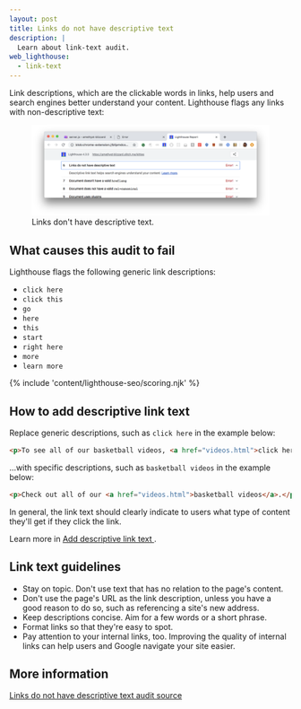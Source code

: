 ```yaml
---
layout: post
title: Links do not have descriptive text
description: |
  Learn about link-text audit.
web_lighthouse:
  - link-text
---
```


Link descriptions,
which are the clickable words in links,
help users and search engines better understand your content.
Lighthouse flags any links with non-descriptive text:

<figure class="w-figure">
  <img class="w-screenshot w-screenshot--filled" src="link-text.png" alt="Lighthouse audit showing links don't have descriptive text">
  <figcaption class="w-figcaption">
    Links don't have descriptive text.
  </figcaption>
</figure>

## What causes this audit to fail

Lighthouse flags the following generic link descriptions:

- `click here`
- `click this`
- `go`
- `here`
- `this`
- `start`
- `right here`
- `more`
- `learn more`

{% include 'content/lighthouse-seo/scoring.njk' %}

## How to add descriptive link text

Replace generic descriptions, such as `click here` in the example below:

```html
<p>To see all of our basketball videos, <a href="videos.html">click here</a>.</p>
```

...with specific descriptions, such as `basketball videos` in the example below:

```html
<p>Check out all of our <a href="videos.html">basketball videos</a>.</p>
```

In general,
the link text should clearly indicate to users what type of content they'll get
if they click the link.

Learn more in [Add descriptive link text ](/write-descriptive-text#add-descriptive-link-text).

## Link text guidelines

- Stay on topic. Don't use text that has no relation to the page's content.
- Don't use the page's URL as the link description, unless you have a good reason to do so,
such as referencing a site's new address.
- Keep descriptions concise. Aim for a few words or a short phrase.
- Format links so that they're easy to spot.
- Pay attention to your internal links, too. Improving the quality of internal links can
help users and Google navigate your site easier.

## More information

[Links do not have descriptive text audit source](https://github.com/GoogleChrome/lighthouse/blob/master/lighthouse-core/audits/seo/link-text.js)
